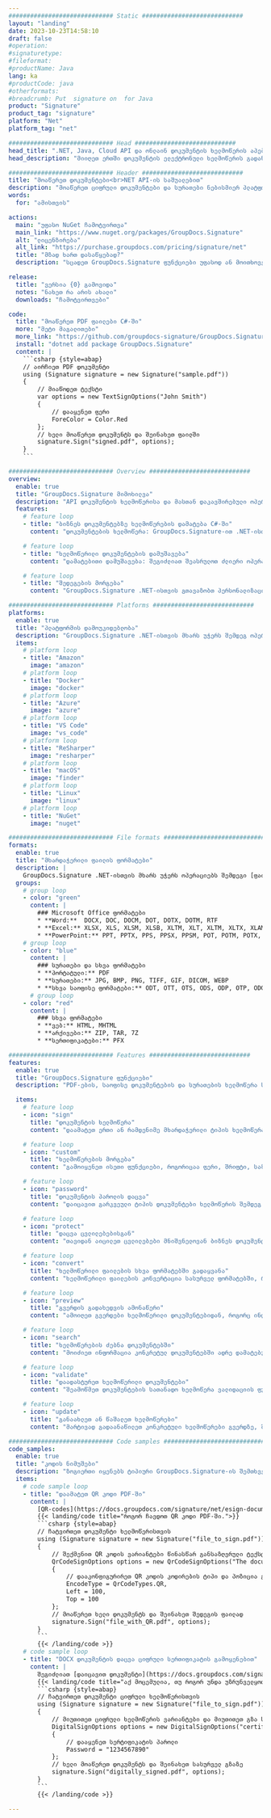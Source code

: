 ```yaml
---
############################# Static ############################
layout: "landing"
date: 2023-10-23T14:58:10
draft: false
#operation: 
#signaturetype: 
#fileformat: 
#productName: Java
lang: ka
#productCode: java
#otherformats: 
#breadcrumb: Put  signature on  for Java
product: "Signature"
product_tag: "signature"
platform: "Net"
platform_tag: "net"

############################# Head ############################
head_title: ".NET, Java, Cloud API და ონლაინ დოკუმენტის ხელმოწერის აპები"
head_description: "მიიღეთ ერთში დოკუმენტის ელექტრონული ხელმოწერის გადაწყვეტა .NET, Java და ღრუბელზე დაფუძნებული აპლიკაციებისთვის. ხელი მოაწერეთ დოკუმენტების საერთო ფორმატებს ინტერნეტით მარტივი გადაადგილების ფუნქციის გამოყენებით"

############################# Header ############################
title: "მოაწერეთ დოკუმენტები<br>NET API-ის საშუალებით"
description: "მოაწერეთ ციფრული დოკუმენტები და სურათები ნებისმიერ პლატფორმაზე ჩვენი მოქნილი API-ების და აპებზე დაფუძნებული გადაწყვეტილებების გამოყენებით პროგრამისტებისა და საბოლოო მომხმარებლებისთვის."
words:
  for: "ამისთვის"

actions:
  main: "უფასო NuGet ჩამოტვირთვა"
  main_link: "https://www.nuget.org/packages/GroupDocs.Signature"
  alt: "ლიცენზირება"
  alt_link: "https://purchase.groupdocs.com/pricing/signature/net"
  title: "მზად ხართ დასაწყებად?"
  description: "სცადეთ GroupDocs.Signature ფუნქციები უფასოდ ან მოითხოვეთ ლიცენზია"

release:
  title: "ვერსია {0} გამოვიდა"
  notes: "ნახეთ რა არის ახალი"
  downloads: "ჩამოტვირთვები"

code:
  title: "მოაწერეთ PDF ფაილები C#-ში"
  more: "მეტი მაგალითები"
  more_link: "https://github.com/groupdocs-signature/GroupDocs.Signature-for-.NET"
  install: "dotnet add package GroupDocs.Signature"
  content: |
    ```csharp {style=abap}   
    // აირჩიეთ PDF დოკუმენტი
    using (Signature signature = new Signature("sample.pdf"))
    {
        // მიაწოდეთ ტექსტი
        var options = new TextSignOptions("John Smith")
        {
            // დააყენეთ ფერი
            ForeColor = Color.Red
        };
        // ხელი მოაწერეთ დოკუმენტს და შეინახეთ ფაილში
        signature.Sign("signed.pdf", options);
    }
    ```

############################# Overview ############################
overview:
  enable: true
  title: "GroupDocs.Signature მიმოხილვა"
  description: "API დოკუმენტის ხელმოწერისა და მასთან დაკავშირებული ოპერაციების შესასრულებლად .NET აპლიკაციებში"
  features:
    # feature loop
    - title: "ბიზნეს დოკუმენტებზე ხელმოწერების დამატება C#-ში"
      content: "დოკუმენტების ხელმოწერა: GroupDocs.Signature-ით .NET-ისთვის შეგიძლიათ დაამატოთ სხვადასხვა ტიპის ხელმოწერები, როგორიცაა ტექსტი, სურათები, შტრიხკოდები და ციფრული სერთიფიკატები, PDF და Office დოკუმენტებს. ეს API საშუალებას გაძლევთ ხელი მოაწეროთ თქვენს დოკუმენტებს მონაცემთა თითქმის ნებისმიერი ტიპის, ფარული მეტამონაცემების ჩათვლით."

    # feature loop
    - title: "ხელმოწერილი დოკუმენტების დამუშავება"
      content: "დამატებითი დამუშავება: შეგიძლიათ შეასრულოთ ძლიერი ოპერაციები ხელმოწერილ დოკუმენტებზე GroupDocs.Signature-ის გამოყენებით. ეს მოიცავს ბიზნეს დოკუმენტებში არსებული ხელმოწერების ძიებას და მათ გადამოწმებას კონკრეტული კრიტერიუმების გამოყენებით. გარდა ამისა, შეგიძლიათ მიიღოთ დოკუმენტის ინფორმაცია და გადახედოთ გვერდებს ამ .NET API-ს მეშვეობით."

    # feature loop
    - title: "შედეგების მორგება"
      content: "GroupDocs.Signature .NET-ისთვის გთავაზობთ პერსონალიზაციის ფართო ვარიანტებს. თქვენ შეგიძლიათ ზუსტად მოათავსოთ ხელმოწერები სადმე დოკუმენტის გვერდზე და დაარეგულიროთ მათი გარეგნობა სხვადასხვა პარამეტრების გამოყენებით. გარდა ამისა, ეს API მხარს უჭერს დამუშავებული დოკუმენტების შენახვას მხარდაჭერილი ფორმატების ფართო სპექტრში."

############################# Platforms ############################
platforms:
  enable: true
  title: "პლატფორმის დამოუკიდებლობა"
  description: "GroupDocs.Signature .NET-ისთვის მხარს უჭერს შემდეგ ოპერაციულ სისტემებს, ჩარჩოებსა და პაკეტის მენეჯერებს"
  items:
    # platform loop
    - title: "Amazon"
      image: "amazon"
    # platform loop
    - title: "Docker"
      image: "docker"
    # platform loop
    - title: "Azure"
      image: "azure"
    # platform loop
    - title: "VS Code"
      image: "vs_code"
    # platform loop
    - title: "ReSharper"
      image: "resharper"
    # platform loop
    - title: "macOS"
      image: "finder"
    # platform loop
    - title: "Linux"
      image: "linux"
    # platform loop
    - title: "NuGet"
      image: "nuget"

############################# File formats ############################
formats:
  enable: true
  title: "მხარდაჭერილი ფაილის ფორმატები"
  description: |
    GroupDocs.Signature .NET-ისთვის მხარს უჭერს ოპერაციებს შემდეგი [ფაილის ფორმატები](https://docs.groupdocs.com/signature/net/supported-document-formats/).
  groups:
    # group loop
    - color: "green"
      content: |
        ### Microsoft Office ფორმატები
        * **Word:**  DOCX, DOC, DOCM, DOT, DOTX, DOTM, RTF
        * **Excel:** XLSX, XLS, XLSM, XLSB, XLTM, XLT, XLTM, XLTX, XLAM, SXC, SpreadsheetML
        * **PowerPoint:** PPT, PPTX, PPS, PPSX, PPSM, POT, POTM, POTX, PPTM
    # group loop
    - color: "blue"
      content: |
        ### სურათები და სხვა ფორმატები
        * **პორტატული:** PDF
        * **სურათები:** JPG, BMP, PNG, TIFF, GIF, DICOM, WEBP
        * **სხვა საოფისე ფორმატები:** ODT, OTT, OTS, ODS, ODP, OTP, ODG
      # group loop
    - color: "red"
      content: |
        ### სხვა ფორმატები
        * **ვებ:** HTML, MHTML
        * **არქივები:** ZIP, TAR, 7Z
        * **სერთიფიკატები:** PFX

############################# Features ############################
features:
  enable: true
  title: "GroupDocs.Signature ფუნქციები"
  description: "PDF-ების, საოფისე დოკუმენტების და სურათების ხელმოწერა სწრაფად და ზუსტად"

  items:
    # feature loop
    - icon: "sign"
      title: "დოკუმენტის ხელმოწერა"
      content: "დაამატეთ ერთი ან რამდენიმე მხარდაჭერილი ტიპის ხელმოწერა ზუსტად ნებისმიერ მითითებულ პოზიციაზე ბიზნეს დოკუმენტებზე."

    # feature loop
    - icon: "custom"
      title: "ხელმოწერების მორგება"
      content: "გამოიყენეთ ისეთი ფუნქციები, როგორიცაა ფერი, შრიფტი, საზღვარი, როტაცია და ა.შ. ხელმოწერების გარეგნობის კონფიგურაციისთვის."

    # feature loop
    - icon: "password"
      title: "დოკუმენტის პაროლის დაცვა"
      content: "დაიცავით გარკვეული ტიპის დოკუმენტები ხელმოწერის შემდეგ პაროლის დაყენებით."

    # feature loop
    - icon: "protect"
      title: "დაცვა ცვლილებებისგან"
      content: "თავიდან აიცილეთ ცვლილებები მნიშვნელოვან ბიზნეს დოკუმენტებში ციფრული სერთიფიკატით ხელმოწერის დამატების შემდეგ."

    # feature loop
    - icon: "convert"
      title: "ხელმოწერილი ფაილების სხვა ფორმატებში გადაყვანა"
      content: "ხელმოწერილი ფაილების კონვერტაცია სასურველ ფორმატებში, როგორიცაა Word დოკუმენტის PDF-ად შენახვა."

    # feature loop
    - icon: "preview"
      title: "გვერდის გადახედვის ამონაწერი"
      content: "ამოიღეთ გვერდები ხელმოწერილი დოკუმენტებიდან, როგორც ინდივიდუალური სურათები მომავალი დამუშავებისთვის."

    # feature loop
    - icon: "search"
      title: "ხელმოწერების ძებნა დოკუმენტებში"
      content: "მოიძიეთ ინფორმაცია კონკრეტულ დოკუმენტებში ადრე დამატებული ხელმოწერების შესახებ."

    # feature loop
    - icon: "validate"
      title: "დაადასტურეთ ხელმოწერილი დოკუმენტები"
      content: "შეამოწმეთ დოკუმენტების სათანადო ხელმოწერა ვალიდაციის ფუნქციების გამოყენებით."

    # feature loop
    - icon: "update"
      title: "განაახლეთ ან წაშალეთ ხელმოწერები"
      content: "მარტივად გადაანაწილეთ კონკრეტული ხელმოწერები გვერდზე, შეცვალეთ მათი ტექსტი ან წაშალეთ ისინი უპრობლემოდ."

############################# Code samples ############################
code_samples:
  enable: true
  title: "კოდის ნიმუშები"
  description: "ზოგიერთი იყენებს ტიპიური GroupDocs.Signature-ის შემთხვევებს .NET ოპერაციებისთვის"
  items:
    # code sample loop
    - title: "დაამატეთ QR კოდი PDF-ში"
      content: |
        [QR-codes](https://docs.groupdocs.com/signature/net/esign-document-with-qr-code-signature/) დამატება PDF დოკუმენტების კონკრეტულ გვერდებზე შეიძლება გააუმჯობესოს ბიზნეს პროცესები. ქვემოთ მოცემულია მაგალითი, თუ როგორ უნდა დაამატოთ QR კოდი GroupDocs.Signature-ის გამოყენებით.
        {{< landing/code title="როგორ ჩავდოთ QR კოდი PDF-ში.">}}
        ```csharp {style=abap}
        // ჩატვირთეთ დოკუმენტი ხელმოწერისთვის
        using (Signature signature = new Signature("file_to_sign.pdf"))
        {
            // შექმენით QR კოდის ვარიანტები წინასწარ განსაზღვრული ტექსტით
            QrCodeSignOptions options = new QrCodeSignOptions("The document is approved by John Smith")
            {
                // დააკონფიგურირეთ QR კოდის კოდირების ტიპი და პოზიცია გვერდზე
                EncodeType = QrCodeTypes.QR,
                Left = 100,
                Top = 100
            };
            // მოაწერეთ ხელი დოკუმენტს და შეინახეთ შედეგის ფაილად
            signature.Sign("file_with_QR.pdf", options);
        }
        ```
        {{< /landing/code >}}
    # code sample loop
    - title: "DOCX დოკუმენტის დაცვა ციფრული სერთიფიკატის გამოყენებით"
      content: |
        შეგიძლიათ [დაიცავით დოკუმენტი](https://docs.groupdocs.com/signature/net/esign-document-with-digital-signature/) ციფრული სერთიფიკატების სახით შენახული პირადი ან კორპორატიული ხელმოწერების გამოყენებით. ასეთი დაცული დოკუმენტები არ შეიძლება შეიცვალოს ხელმოწერის ბათილად ცნობის გარეშე.
        {{< landing/code title="აქ მოცემულია, თუ როგორ უნდა უზრუნველყოთ დოკუმენტის მთლიანობა.">}}
        ```csharp {style=abap}   
        // ჩატვირთეთ დოკუმენტი ციფრული ხელმოწერისთვის
        using (Signature signature = new Signature("file_to_sign.pdf"))
        {
            // მიუთითეთ ციფრული ხელმოწერის ვარიანტები და მიუთითეთ გზა სერტიფიკატის ფაილამდე
            DigitalSignOptions options = new DigitalSignOptions("certificate.pfx")
            {
                // დააყენეთ სერტიფიკატის პაროლი
                Password = "1234567890"
            };
            // ხელი მოაწერეთ დოკუმენტს და შეინახეთ სასურველ გზაზე
            signature.Sign("digitally_signed.pdf", options);
        }
        ```
        {{< /landing/code >}}

---
```

